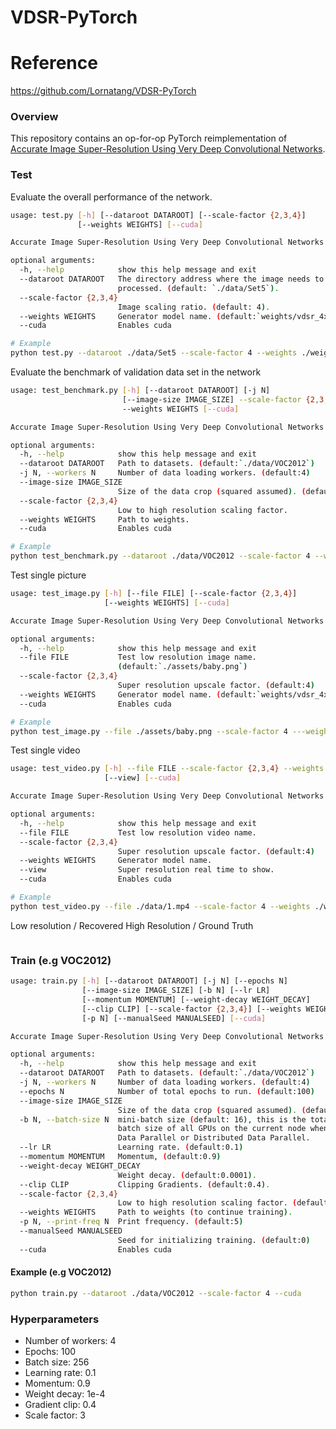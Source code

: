 # VDSR-PyTorch

# Reference
https://github.com/Lornatang/VDSR-PyTorch

### Overview
This repository contains an op-for-op PyTorch reimplementation of 
[Accurate Image Super-Resolution Using Very Deep Convolutional Networks](https://arxiv.org/abs/1511.04587).

### Test

Evaluate the overall performance of the network.
```bash
usage: test.py [-h] [--dataroot DATAROOT] [--scale-factor {2,3,4}]
               [--weights WEIGHTS] [--cuda]

Accurate Image Super-Resolution Using Very Deep Convolutional Networks

optional arguments:
  -h, --help            show this help message and exit
  --dataroot DATAROOT   The directory address where the image needs to be
                        processed. (default: `./data/Set5`).
  --scale-factor {2,3,4}
                        Image scaling ratio. (default: 4).
  --weights WEIGHTS     Generator model name. (default:`weights/vdsr_4x.pth`)
  --cuda                Enables cuda

# Example
python test.py --dataroot ./data/Set5 --scale-factor 4 --weights ./weights/vdsr_4x.pth --cuda
```

Evaluate the benchmark of validation data set in the network
```bash
usage: test_benchmark.py [-h] [--dataroot DATAROOT] [-j N]
                         [--image-size IMAGE_SIZE] --scale-factor {2,3,4}
                         --weights WEIGHTS [--cuda]

Accurate Image Super-Resolution Using Very Deep Convolutional Networks

optional arguments:
  -h, --help            show this help message and exit
  --dataroot DATAROOT   Path to datasets. (default:`./data/VOC2012`)
  -j N, --workers N     Number of data loading workers. (default:4)
  --image-size IMAGE_SIZE
                        Size of the data crop (squared assumed). (default:256)
  --scale-factor {2,3,4}
                        Low to high resolution scaling factor.
  --weights WEIGHTS     Path to weights.
  --cuda                Enables cuda

# Example
python test_benchmark.py --dataroot ./data/VOC2012 --scale-factor 4 --weights ./weights/vdsr_4x.pth --cuda
```

Test single picture
```bash
usage: test_image.py [-h] [--file FILE] [--scale-factor {2,3,4}]
                     [--weights WEIGHTS] [--cuda]

Accurate Image Super-Resolution Using Very Deep Convolutional Networks

optional arguments:
  -h, --help            show this help message and exit
  --file FILE           Test low resolution image name.
                        (default:`./assets/baby.png`)
  --scale-factor {2,3,4}
                        Super resolution upscale factor. (default:4)
  --weights WEIGHTS     Generator model name. (default:`weights/vdsr_4x.pth`)
  --cuda                Enables cuda

# Example
python test_image.py --file ./assets/baby.png --scale-factor 4 ---weights ./weights/vdsr_4x.pth -cuda
```

Test single video
```bash
usage: test_video.py [-h] --file FILE --scale-factor {2,3,4} --weights WEIGHTS
                     [--view] [--cuda]

Accurate Image Super-Resolution Using Very Deep Convolutional Networks

optional arguments:
  -h, --help            show this help message and exit
  --file FILE           Test low resolution video name.
  --scale-factor {2,3,4}
                        Super resolution upscale factor. (default:4)
  --weights WEIGHTS     Generator model name.
  --view                Super resolution real time to show.
  --cuda                Enables cuda

# Example
python test_video.py --file ./data/1.mp4 --scale-factor 4 --weights ./weights/vdsr_4x.pth --view --cuda
```

Low resolution / Recovered High Resolution / Ground Truth

<span align="center"><img src="assets/result.png" alt="">
</span>

### Train (e.g VOC2012)

```bash
usage: train.py [-h] [--dataroot DATAROOT] [-j N] [--epochs N]
                [--image-size IMAGE_SIZE] [-b N] [--lr LR]
                [--momentum MOMENTUM] [--weight-decay WEIGHT_DECAY]
                [--clip CLIP] [--scale-factor {2,3,4}] [--weights WEIGHTS]
                [-p N] [--manualSeed MANUALSEED] [--cuda]

Accurate Image Super-Resolution Using Very Deep Convolutional Networks

optional arguments:
  -h, --help            show this help message and exit
  --dataroot DATAROOT   Path to datasets. (default:`./data/VOC2012`)
  -j N, --workers N     Number of data loading workers. (default:4)
  --epochs N            Number of total epochs to run. (default:100)
  --image-size IMAGE_SIZE
                        Size of the data crop (squared assumed). (default:256)
  -b N, --batch-size N  mini-batch size (default: 16), this is the total
                        batch size of all GPUs on the current node when using
                        Data Parallel or Distributed Data Parallel.
  --lr LR               Learning rate. (default:0.1)
  --momentum MOMENTUM   Momentum, (default:0.9)
  --weight-decay WEIGHT_DECAY
                        Weight decay. (default:0.0001).
  --clip CLIP           Clipping Gradients. (default:0.4).
  --scale-factor {2,3,4}
                        Low to high resolution scaling factor. (default:4).
  --weights WEIGHTS     Path to weights (to continue training).
  -p N, --print-freq N  Print frequency. (default:5)
  --manualSeed MANUALSEED
                        Seed for initializing training. (default:0)
  --cuda                Enables cuda
```

#### Example (e.g VOC2012)

```bash
python train.py --dataroot ./data/VOC2012 --scale-factor 4 --cuda
```

### Hyperparameters
* Number of workers: 4
* Epochs: 100
* Batch size: 256
* Learning rate: 0.1
* Momentum: 0.9
* Weight decay: 1e-4
* Gradient clip: 0.4
* Scale factor: 3
